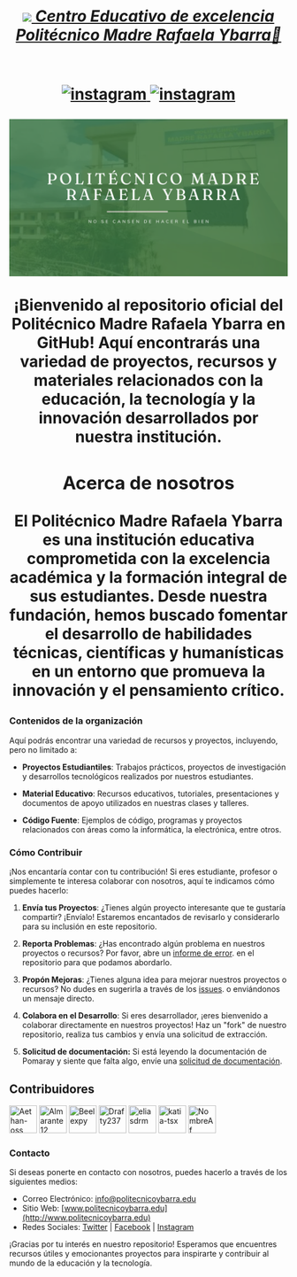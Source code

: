 <h1 align="center">
    <a href="https://pomaray.edu.do/#gh-light-mode-only">
    <img src="https://avatars.githubusercontent.com/u/146970277?s=200&v=4>
    </a>
</h1>

<p align="center">
  <i align="center">Centro Educativo de excelencia Politécnico Madre Rafaela  Ybarra🚀</i>
</p>

<h4 align="center">
  <br>
  <a href="https://instagram.com/yoamoapomaray">
    <img src="https://img.shields.io/badge/instagram-whitesmoke.svg?style=flat-square&logo=instagram" alt="instagram" style="height: 20px;">
  </a>
  <a href="https://facebook.com/lovepomaray">
    <img src="https://img.shields.io/badge/facebook-blue.svg?style=flat-square&logo=facebook" alt="instagram" style="height: 20px;">
  </a>

  <br/>

<p align="center">
<a href="https://amplication.com/#gh-light-mode-only">
    <img src="https://github.com/pomaray/pomaray-app/blob/main/public/images/banner/home.png?raw=true">
    </a>
</p>

¡Bienvenido al repositorio oficial del Politécnico Madre Rafaela Ybarra en GitHub! Aquí encontrarás una variedad de proyectos, recursos y materiales relacionados con la educación, la tecnología y la innovación desarrollados por nuestra institución.

### Acerca de nosotros

El Politécnico Madre Rafaela Ybarra es una institución educativa comprometida con la excelencia académica y la formación integral de sus estudiantes. Desde nuestra fundación, hemos buscado fomentar el desarrollo de habilidades técnicas, científicas y humanísticas en un entorno que promueva la innovación y el pensamiento crítico.

### Contenidos de la organización

Aquí podrás encontrar una variedad de recursos y proyectos, incluyendo, pero no limitado a:

- **Proyectos Estudiantiles**: Trabajos prácticos, proyectos de investigación y desarrollos tecnológicos realizados por nuestros estudiantes.
  
- **Material Educativo**: Recursos educativos, tutoriales, presentaciones y documentos de apoyo utilizados en nuestras clases y talleres.
  
- **Código Fuente**: Ejemplos de código, programas y proyectos relacionados con áreas como la informática, la electrónica, entre otros.

### Cómo Contribuir

¡Nos encantaría contar con tu contribución! Si eres estudiante, profesor o simplemente te interesa colaborar con nosotros, aquí te indicamos cómo puedes hacerlo:

1. **Envía tus Proyectos**: ¿Tienes algún proyecto interesante que te gustaría compartir? ¡Envíalo! Estaremos encantados de revisarlo y considerarlo para su inclusión en este repositorio.

2. **Reporta Problemas**: ¿Has encontrado algún problema en nuestros proyectos o recursos? Por favor, abre un [informe de error](https://github.com/pomaray/pomaray/issues/new?assignees=&labels=type%3A+bug&template=bug.yaml&title=%F0%9F%90%9B+Reporte+de+error%3A+). en el repositorio para que podamos abordarlo.

3. **Propón Mejoras**: ¿Tienes alguna idea para mejorar nuestros proyectos o recursos? No dudes en sugerirla a través de los [issues](https://github.com/pomaray/pomaray/issues/new?assignees=&labels=type%3A+feature+request&template=feature.yml).
 o enviándonos un mensaje directo.

4. **Colabora en el Desarrollo**: Si eres desarrollador, ¡eres bienvenido a colaborar directamente en nuestros proyectos! Haz un "fork" de nuestro repositorio, realiza tus cambios y envía una solicitud de extracción.

5. **Solicitud de documentación:** Si está leyendo la documentación de Pomaray y siente que falta algo, envíe una [solicitud de documentación](https://github.com/pomaray/pomaray/issues/new?assignees=&labels=type%3A+docs&template=documentation-request.yaml&title=%F0%9F%93%96+Documentación%3A+).

## Contribuidores

[//]: contributor-faces
<a href="https://github.com/Aethan-oss"><img src="https://avatars.githubusercontent.com/u/147565202?v=4" title="Aethan-oss" width="50" height="50"></a>
<a href="https://github.com/Almarante12"><img src="https://avatars.githubusercontent.com/u/149071635?v=4" title="Almarante12" width="50" height="50"></a>
<a href="https://github.com/Beelexpy"><img src="https://avatars.githubusercontent.com/u/147563711?v=4" title="Beelexpy" width="50" height="50"></a>
<a href="https://github.com/Drafty237"><img src="https://avatars.githubusercontent.com/u/147564544?v=4" title="Drafty237" width="50" height="50"></a>
<a href="https://github.com/eliasdrm"><img src="https://avatars.githubusercontent.com/u/114700694?v=4" title="eliasdrm" width="50" height="50"></a>
<a href="https://github.com/katia-tsx"><img src="https://avatars.githubusercontent.com/u/123526476?v=4" title="katia-tsx" width="50" height="50"></a>
<a href="https://github.com/NombreAf"><img src="https://avatars.githubusercontent.com/u/86320830?v=4" title="NombreAf" width="50" height="50"></a>


### Contacto

Si deseas ponerte en contacto con nosotros, puedes hacerlo a través de los siguientes medios:

- Correo Electrónico: info@politecnicoybarra.edu
- Sitio Web: [www.politecnicoybarra.edu](http://www.politecnicoybarra.edu)
- Redes Sociales: [Twitter](https://twitter.com/politecnicoybarra) | [Facebook](https://www.facebook.com/politecnicoybarra) | [Instagram](https://www.instagram.com/politecnicoybarra)

¡Gracias por tu interés en nuestro repositorio! Esperamos que encuentres recursos útiles y emocionantes proyectos para inspirarte y contribuir al mundo de la educación y la tecnología.
